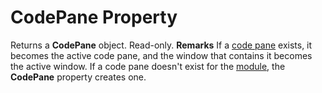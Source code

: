 
# CodePane Property



Returns a  **CodePane** object. Read-only.
 **Remarks**
If a  [code pane](b8bdf64f-5920-1ae9-16d0-b26d09524a30.md) exists, it becomes the active code pane, and the window that contains it becomes the active window. If a code pane doesn't exist for the [module](b8bdf64f-5920-1ae9-16d0-b26d09524a30.md), the  **CodePane** property creates one.

